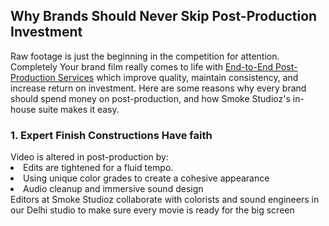 <h2>Why Brands Should Never Skip Post-Production Investment</h2>
Raw footage is just the beginning in the competition for attention. Completely Your brand film really comes to life with <a href="https://smokestudioz.com/services" title"end-to-end post-production services" alt"end-to-end post-production services">End-to-End Post-Production Services</a> which improve quality, maintain consistency, and increase return on investment. Here are some reasons why every brand should spend money on post-production, and how Smoke Studioz's in-house suite makes it easy.<br>
<h3>1. Expert Finish Constructions Have faith</h3>
Video is altered in post-production by:<br>
<li>Edits are tightened for a fluid tempo.</li>
<li>Using unique color grades to create a cohesive appearance</li>
<li>Audio cleanup and immersive sound design</li>
Editors at Smoke Studioz collaborate with colorists and sound engineers in our Delhi studio to make sure every movie is ready for the big screen<br>
